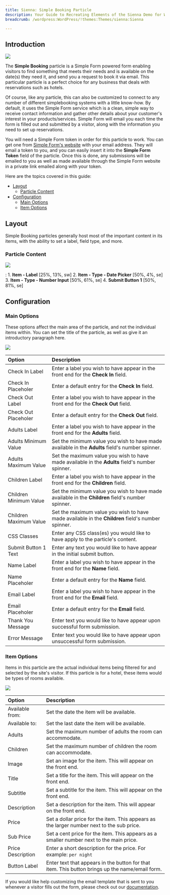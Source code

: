 ```yaml
---
title: Sienna: Simple Booking Particle
description: Your Guide to Recreating Elements of the Sienna Demo for WordPress
breadcrumb: /wordpress:WordPress/!themes:Themes/sienna:Sienna

---
```


## Introduction

![](assets/particle_simplebooking1.jpg)

The **Simple Booking** particle is a Simple Form powered form enabling visitors to find something that meets their needs and is available on the date(s) they need it, and send you a request to book it via email. This particular particle is a perfect choice for any business that deals with reservations such as hotels.

Of course, like any particle, this can also be customized to connect to any number of different simplebooking systems with a little know-how. By default, it uses the Simple Form service which is a clean, simple way to receive contact information and gather other details about your customer's interest in your products/services. Simple Form will email you each time the form is filled out and submitted by a visitor, along with the information you need to set up reservations.

You will need a Simple Form token in order for this particle to work. You can get one from [Simple Form's website](https://getsimpleform.com/) with your email address. They will email a token to you, and you can easily insert it into the **Simple Form Token** field of the particle. Once this is done, any submissions will be emailed to you as well as made available through the Simple Form website in a private link emailed along with your token.

Here are the topics covered in this guide:

* [Layout](#layout)
    - [Particle Content](#particle-content)
* [Configuration](#configuration)
    - [Main Options](#main-options)
    - [Item Options](#item-options)

## Layout

Simple Booking particles generally host most of the important content in its items, with the ability to set a label, field type, and more.

### Particle Content

![](assets/particle_simplebooking1.jpg)

:   1. **Item - Label** [25%, 13%, sw]
    2. **Item - Type - Date Picker** [50%, 4%, se]
    3. **Item - Type - Number Input** [50%, 61%, se]
    4. **Submit Button 1** [50%, 81%, se]

## Configuration

### Main Options 

These options affect the main area of the particle, and not the individual items within. You can set the title of the particle, as well as give it an introductory paragraph here.

![](assets/particle_simplebooking2.jpg)

| Option                 | Description                                                                                       |
| :-----                 | :-----                                                                                            |
| Check In Label         | Enter a label you wish to have appear in the front end for the **Check In** field.                |
| Check In Placeholer    | Enter a default entry for the **Check In** field.                                                 |
| Check Out Label        | Enter a label you wish to have appear in the front end for the **Check Out** field.               |
| Check Out Placeholer   | Enter a default entry for the **Check Out** field.                                                |
| Adults Label           | Enter a label you wish to have appear in the front end for the **Adults** field.                  |
| Adults Minimum Value   | Set the minimum value you wish to have made available in the **Adults** field's number spinner.   |
| Adults Maximum Value   | Set the maximum value you wish to have made available in the **Adults** field's number spinner.   |
| Children Label         | Enter a label you wish to have appear in the front end for the **Children** field.                |
| Children Minimum Value | Set the minimum value you wish to have made available in the **Children** field's number spinner. |
| Children Maximum Value | Set the maximum value you wish to have made available in the **Children** field's number spinner. |
| CSS Classes            | Enter any CSS class(es) you would like to have apply to the particle's content.                   |
| Submit Button 1 Text   | Enter any text you would like to have appear in the initial submit button.                        |
| Name Label             | Enter a label you wish to have appear in the front end for the **Name** field.                    |
| Name Placeholer        | Enter a default entry for the **Name** field.                                                     |
| Email Label            | Enter a label you wish to have appear in the front end for the **Email** field.                   |
| Email Placeholer       | Enter a default entry for the **Email** field.                                                    |
| Thank You Message      | Enter text you would like to have appear upon successful form submission.                         |
| Error Message          | Enter text you would like to have appear upon unsuccessful form submission.                       |


### Item Options

Items in this particle are the actual individual items being filtered for and selected by the site's visitor. If this particle is for a hotel, these items would be types of rooms available.

![](assets/particle_simplebooking3.jpg)

| Option            | Description                                                                                     |
| :-----            | :-----                                                                                          |
| Available from:   | Set the date the item will be available.                                                        |
| Available to:     | Set the last date the item will be available.                                                   |
| Adults            | Set the maximum number of adults the room can accommodate.                                      |
| Children          | Set the maximum number of children the room can accommodate.                                    |
| Image             | Set an image for the item. This will appear on the front end.                                   |
| Title             | Set a title for the item. This will appear on the front end.                                    |
| Subtitle          | Set a subtitle for the item. This will appear on the front end.                                 |
| Description       | Set a description for the item. This will appear on the front end.                              |
| Price             | Set a dollar price for the item. This appears as the larger number next to the sub price.       |
| Sub Price         | Set a cent price for the item. This appears as a smaller number next to the main price.         |
| Price Description | Enter a short description for the price. For example: `per night`                               |
| Button Label      | Enter text that appears in the button for that item. This button brings up the name/email form. |


If you would like help customizing the email template that is sent to you whenever a visitor fills out the form, please check out our [documentation](howto_customize_email.md).

